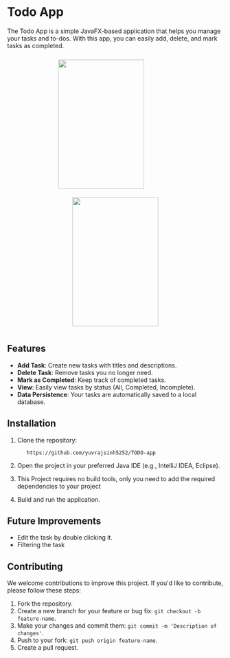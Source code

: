 # Todo App

The Todo App is a simple JavaFX-based application that helps you manage your tasks and to-dos. With this app, you can easily add, delete, and mark tasks as completed.

<p align="center">
    <img src = "https://github.com/yuvrajsinh5252/TODO-app/assets/117096680/66491b36-ab38-4118-b8b0-1b3a939171aa" width="200" height="300" style="padding:10px">
    &nbsp;&nbsp;&nbsp;&nbsp;&nbsp;&nbsp;&nbsp;&nbsp;&nbsp;&nbsp;&nbsp;&nbsp;&nbsp;&nbsp;&nbsp;&nbsp;
    <img src = "https://github.com/yuvrajsinh5252/TODO-app/assets/117096680/d68b498a-b601-4df6-9bbf-78e14297205c" width="200" height="300" style="padding:10px">
</p>

## Features

- **Add Task**: Create new tasks with titles and descriptions.
- **Delete Task**: Remove tasks you no longer need.
- **Mark as Completed**: Keep track of completed tasks.
- **View**: Easily view tasks by status (All, Completed, Incomplete).
- **Data Persistence**: Your tasks are automatically saved to a local database.

## Installation

1. Clone the repository: 

    ```git clone
       https://github.com/yuvrajsinh5252/TODO-app
    ```

2. Open the project in your preferred Java IDE (e.g., IntelliJ IDEA, Eclipse).
3. This Project requires no build tools, only you need to add the required dependencies to your project 
4. Build and run the application.

## Future Improvements 

- Edit the task by double clicking it.
- Filtering the task

## Contributing

We welcome contributions to improve this project. If you'd like to contribute, please follow these steps:

1. Fork the repository.
2. Create a new branch for your feature or bug fix: `git checkout -b feature-name`.
3. Make your changes and commit them: `git commit -m 'Description of changes'`.
4. Push to your fork: `git push origin feature-name`.
5. Create a pull request.
